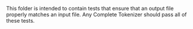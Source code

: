 This folder is intended to contain tests that ensure that an output file properly matches an input file. Any Complete Tokenizer should pass all of these tests.